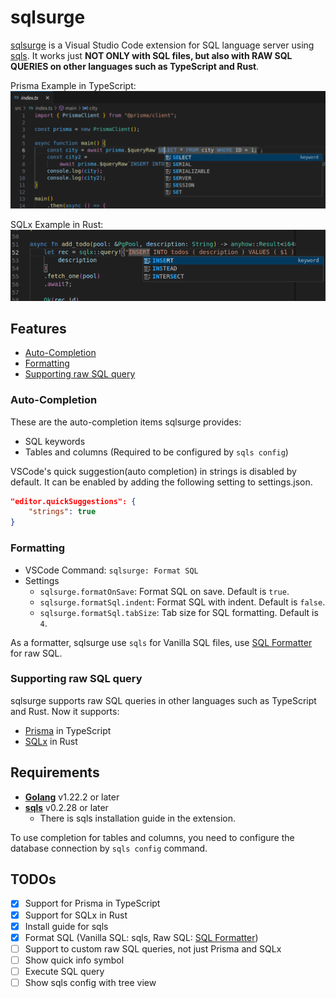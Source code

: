 # sqlsurge <!-- omit in toc -->

[sqlsurge](https://marketplace.visualstudio.com/items?itemName=senken.sqlsurge) is a Visual Studio Code extension for SQL language server using [sqls](https://github.com/lighttiger2505/sqls). It works just **NOT ONLY with SQL files, but also with RAW SQL QUERIES on other languages such as TypeScript and Rust**.

Prisma Example in TypeScript:
![Alt text](resources/screenshot-ts.png)

SQLx Example in Rust:
![Alt text](resources/screenshot-rs.png)

## Features <!-- omit in toc -->

- [Auto-Completion](#auto-completion)
- [Formatting](#formatting)
- [Supporting raw SQL query](#supporting-raw-sql-query)

### Auto-Completion

These are the auto-completion items sqlsurge provides:

- SQL keywords
- Tables and columns (Required to be configured by `sqls config`)

VSCode's quick suggestion(auto completion) in strings is disabled by default.
It can be enabled by adding the following setting to settings.json.

```json
"editor.quickSuggestions": {
    "strings": true
}
```

### Formatting

- VSCode Command: `sqlsurge: Format SQL`
- Settings
  - `sqlsurge.formatOnSave`: Format SQL on save. Default is `true`.
  - `sqlsurge.formatSql.indent`: Format SQL with indent. Default is `false`.
  - `sqlsurge.formatSql.tabSize`: Tab size for SQL formatting. Default is `4`.

As a formatter, sqlsurge use `sqls` for Vanilla SQL files, use [SQL Formatter](https://github.com/sql-formatter-org/sql-formatter) for raw SQL.

### Supporting raw SQL query

sqlsurge supports raw SQL queries in other languages such as TypeScript and Rust.
Now it supports:

- [Prisma](https://www.prisma.io/docs/orm/prisma-client/queries/raw-database-access/raw-queries) in TypeScript
- [SQLx](https://github.com/launchbadge/sqlx) in Rust

## Requirements <!-- omit in toc -->

- [**Golang**](https://golang.org/doc/install) v1.22.2 or later
- [**sqls**](https://github.com/sqls-server/sqls?tab=readme-ov-file#installation) v0.2.28 or later
  - There is sqls installation guide in the extension.

To use completion for tables and columns, you need to configure the database connection by `sqls config` command.

## TODOs <!-- omit in toc -->

- [x] Support for Prisma in TypeScript
- [x] Support for SQLx in Rust
- [x] Install guide for sqls
- [x] Format SQL (Vanilla SQL: sqls, Raw SQL: [SQL Formatter](https://github.com/sql-formatter-org/sql-formatter))
- [ ] Support to custom raw SQL queries, not just Prisma and SQLx
- [ ] Show quick info symbol
- [ ] Execute SQL query
- [ ] Show sqls config with tree view
